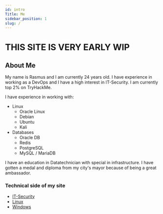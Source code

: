 ```yaml
---
id: intro
Title: Me
sidebar_position: 1
slug: /
---
```

# THIS SITE IS VERY EARLY WIP

## About Me

My name is Rasmus and I am currently 24 years old. I have experience in working as a DevOps and I have a high interest in IT-Security. I am currently top 2% on TryHackMe.

I have experience in working with:
- Linux
  - Oracle Linux
  - Debian
  - Ubuntu
  - Kali
- Databases
  - Oracle DB
  - Redis
  - PostgreSQL
  - MySQL / MariaDB

I have an education in Datatechnician with special in infrastructure. I have gotten a medal and diploma from my city's mayor because of being a great ambassador.

### Technical side of my site

- [IT-Security](https://rasmusj.dk/docs/IT-Security/IT-Security-FAQ)
- [Linux](https://rasmusj.dk/docs/Linux/Linux-FAQ)
- [Windows](https://rasmusj.dk/docs/Windows/Windows-FAQ)
